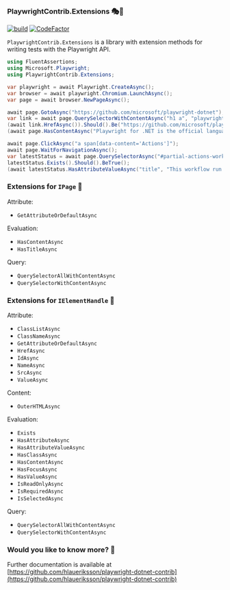 ### PlaywrightContrib.Extensions 🎭🧪

[![build](https://github.com/hlaueriksson/playwright-dotnet-contrib/actions/workflows/build.yml/badge.svg)](https://github.com/hlaueriksson/playwright-dotnet-contrib/actions/workflows/build.yml) [![CodeFactor](https://codefactor.io/repository/github/hlaueriksson/playwright-dotnet-contrib/badge)](https://codefactor.io/repository/github/hlaueriksson/playwright-dotnet-contrib)

`PlaywrightContrib.Extensions` is a library with extension methods for writing tests with the Playwright API.

```cs
using FluentAssertions;
using Microsoft.Playwright;
using PlaywrightContrib.Extensions;

var playwright = await Playwright.CreateAsync();
var browser = await playwright.Chromium.LaunchAsync();
var page = await browser.NewPageAsync();

await page.GotoAsync("https://github.com/microsoft/playwright-dotnet");
var link = await page.QuerySelectorWithContentAsync("h1 a", "playwright-dotnet");
(await link.HrefAsync()).Should().Be("https://github.com/microsoft/playwright-dotnet");
(await page.HasContentAsync("Playwright for .NET is the official language port of Playwright")).Should().BeTrue();

await page.ClickAsync("a span[data-content='Actions']");
await page.WaitForNavigationAsync();
var latestStatus = await page.QuerySelectorAsync("#partial-actions-workflow-runs .Box-row div[title]");
latestStatus.Exists().Should().BeTrue();
(await latestStatus.HasAttributeValueAsync("title", "This workflow run completed successfully.")).Should().BeTrue();
```

### Extensions for `IPage` 📄

Attribute:

* `GetAttributeOrDefaultAsync`

Evaluation:

* `HasContentAsync`
* `HasTitleAsync`

Query:

* `QuerySelectorAllWithContentAsync`
* `QuerySelectorWithContentAsync`

### Extensions for `IElementHandle` 📑

Attribute:

* `ClassListAsync`
* `ClassNameAsync`
* `GetAttributeOrDefaultAsync`
* `HrefAsync`
* `IdAsync`
* `NameAsync`
* `SrcAsync`
* `ValueAsync`

Content:

* `OuterHTMLAsync`

Evaluation:

* `Exists`
* `HasAttributeAsync`
* `HasAttributeValueAsync`
* `HasClassAsync`
* `HasContentAsync`
* `HasFocusAsync`
* `HasValueAsync`
* `IsReadOnlyAsync`
* `IsRequiredAsync`
* `IsSelectedAsync`

Query:

* `QuerySelectorAllWithContentAsync`
* `QuerySelectorWithContentAsync`

### Would you like to know more? 🤔

Further documentation is available at [https://github.com/hlaueriksson/playwright-dotnet-contrib](https://github.com/hlaueriksson/playwright-dotnet-contrib)
